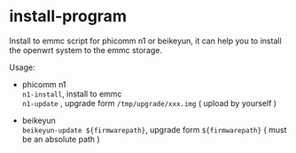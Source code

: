 # install-program

Install to emmc script for phicomm n1 or beikeyun, it can help you to install the openwrt system to the emmc storage.  

Usage:  

* phicomm n1  
`n1-install`, install to emmc  
`n1-update` , upgrade form `/tmp/upgrade/xxx.img` ( upload by yourself )  

* beikeyun  
`beikeyun-update ${firmwarepath}`, upgrade form `${firmwarepath}` ( must be an absolute path )
